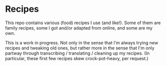 # Recipes

This repo contains various (food) recipes I use (and like!). Some of
them are family recipes, some I got and/or adapted from online, and some
are my own.

This is a work in progress. Not only in the sense that I'm always trying
new recipes and tweaking old ones, but rather more in the sense that I'm
only partway through transcribing / translating / cleaning up my recipes.
(In particular, these first few recipes skew crock-pot-heavy, per request.)
